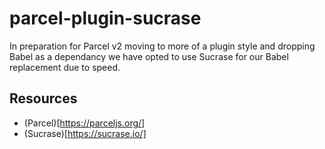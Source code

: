 # parcel-plugin-sucrase

In preparation for Parcel v2 moving to more of a plugin style and dropping Babel as a dependancy we have opted to use Sucrase for our Babel replacement due to speed. 

## Resources

* (Parcel)[https://parceljs.org/]
* (Sucrase)[https://sucrase.io/]